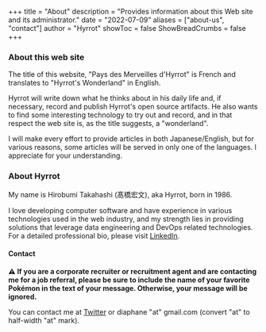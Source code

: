 +++
title = "About"
description = "Provides information about this Web site and its administrator."
date = "2022-07-09"
aliases = ["about-us", "contact"]
author = "Hyrrot"
showToc = false
ShowBreadCrumbs = false
+++

### About this web site

The title of this website, "Pays des Merveilles d'Hyrrot" is French and translates to "Hyrrot's Wonderland" in English.

Hyrrot will write down what he thinks about in his daily life and, if necessary, record and publish Hyrrot's open source artifacts. He also wants to find some interesting technology to try out and record, and in that respect the web site is, as the title suggests, a "wonderland".

I will make every effort to provide articles in both Japanese/English, but for various reasons, some articles will be served in only one of the languages. I appreciate for your understanding.


### About Hyrrot

My name is Hirobumi Takahashi (髙橋宏文), aka Hyrrot, born in 1986.

I love developing computer software and have experience in various technologies used in the web industry, and my strength lies in providing solutions that leverage data engineering and DevOps related technologies. For a detailed professional bio, please visit [LinkedIn](https://www.linkedin.com/in/hirobumi-takahashi-7ba45538/).

#### Contact

**:warning: If you are a corporate recruiter or recruitment agent and are contacting me for a job referral, please be sure to include the name of your favorite Pokémon in the text of your message. Otherwise, your message will be ignored.**

You can contact me at [Twitter](https://www.twitter.com/hyrrot/) or diaphane "at" gmail.com (convert "at" to half-width "at" mark).
